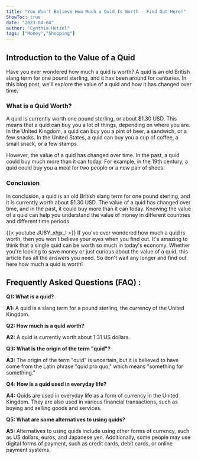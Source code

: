 ```yaml
---
title: "You Won't Believe How Much a Quid Is Worth - Find Out Here!"
ShowToc: true 
date: "2023-04-04"
author: "Cynthia Hetzel" 
tags: ["Money","Shopping"]
---
```

## Introduction to the Value of a Quid

Have you ever wondered how much a quid is worth? A quid is an old British slang term for one pound sterling, and it has been around for centuries. In this blog post, we'll explore the value of a quid and how it has changed over time. 

### What is a Quid Worth?

A quid is currently worth one pound sterling, or about $1.30 USD. This means that a quid can buy you a lot of things, depending on where you are. In the United Kingdom, a quid can buy you a pint of beer, a sandwich, or a few snacks. In the United States, a quid can buy you a cup of coffee, a small snack, or a few stamps. 

However, the value of a quid has changed over time. In the past, a quid could buy much more than it can today. For example, in the 19th century, a quid could buy you a meal for two people or a new pair of shoes.

### Conclusion 

In conclusion, a quid is an old British slang term for one pound sterling, and it is currently worth about $1.30 USD. The value of a quid has changed over time, and in the past, it could buy more than it can today. Knowing the value of a quid can help you understand the value of money in different countries and different time periods.

{{< youtube JU8Y_xhjx_I >}} 
If you've ever wondered how much a quid is worth, then you won't believe your eyes when you find out. It's amazing to think that a single quid can be worth so much in today's economy. Whether you're looking to save money or just curious about the value of a quid, this article has all the answers you need. So don't wait any longer and find out here how much a quid is worth!

## Frequently Asked Questions (FAQ) :
**Q1: What is a quid?**

**A1:** A quid is a slang term for a pound sterling, the currency of the United Kingdom.

**Q2: How much is a quid worth?**

**A2:** A quid is currently worth about 1.31 US dollars. 

**Q3: What is the origin of the term "quid"?**

**A3:** The origin of the term "quid" is uncertain, but it is believed to have come from the Latin phrase "quid pro quo," which means "something for something." 

**Q4: How is a quid used in everyday life?**

**A4:** Quids are used in everyday life as a form of currency in the United Kingdom. They are also used in various financial transactions, such as buying and selling goods and services. 

**Q5: What are some alternatives to using quids?**

**A5:** Alternatives to using quids include using other forms of currency, such as US dollars, euros, and Japanese yen. Additionally, some people may use digital forms of payment, such as credit cards, debit cards, or online payment systems.





